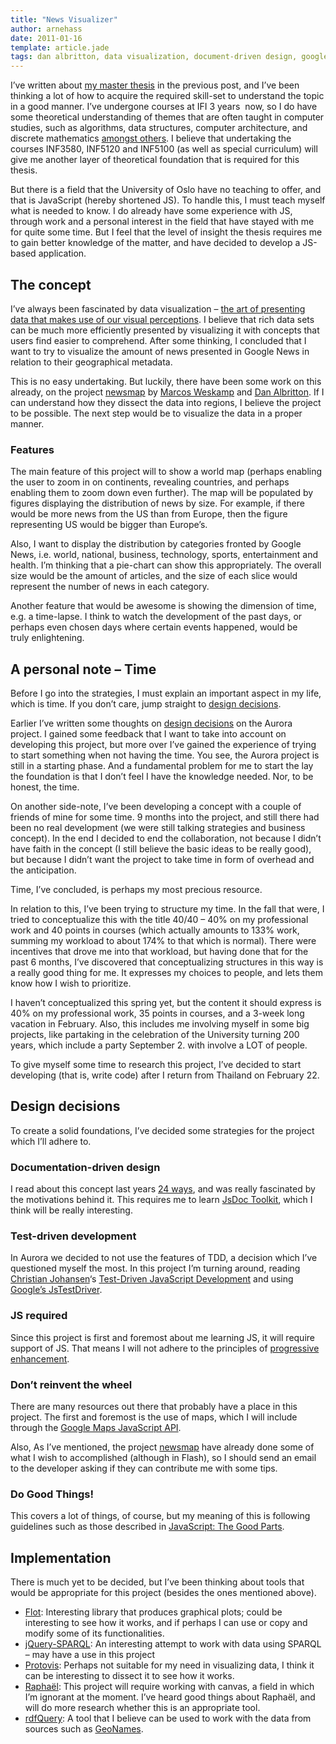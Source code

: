 ```yaml
---
title: "News Visualizer"
author: arnehass
date: 2011-01-16
template: article.jade
tags: dan albritton, data visualization, document-driven design, google news, implementation, javascript, marcos weskamp, master thesis, newsmap, open data, test-driven development
---
```


<p>I’ve written about <a href="http://icanhasweb.wordpress.com/2010/12/27/masters-thesis-preliminary-work/">my master thesis</a> in the previous post, and I’ve been thinking a lot of how to acquire the required&nbsp;skill-set&nbsp;to understand the topic in a good manner. I’ve undergone courses at IFI 3 years &nbsp;now, so I do have some theoretical understanding of themes that are often taught in computer studies, such as algorithms, data structures, computer architecture, and discrete mathematics&nbsp;<a href="https://wiki.uio.no/matnat/ifi/arnehass-master/index.php/Courses_taken">amongst others</a>. I believe that undertaking the courses INF3580, INF5120 and INF5100 (as well as special curriculum) will give me another layer of theoretical foundation that is required for this thesis.</p>
<p>But there is a field that the University of Oslo have no teaching to offer, and that is&nbsp;JavaScript (hereby shortened JS). To handle this, I must teach myself what is needed to know. I do already have some experience with JS, through work and a personal interest in the field that have stayed with me for quite some time. But I feel that the level of insight the thesis requires me to gain better knowledge of the matter, and have decided to develop a JS-based application.</p>
<span class="more"></span>
<h2>The concept</h2>
<p>I’ve always been fascinated by data visualization – <a title="Journalism in the Age of Data: A Video Report on Data Visualization by Geoff McGhee" href="http://datajournalism.stanford.edu/index.html">the art of presenting data that makes use of our visual perceptions</a>. I believe that rich data sets can be much more efficiently presented by visualizing it with concepts that users find easier to comprehend. After some thinking, I concluded that I want to try to visualize the amount of news presented in Google News in relation to their geographical metadata.</p>
<p>This is no easy undertaking. But luckily, there have been some work on this already, on the project <a href="http://newsmap.jp/">newsmap</a> by <a href="http://marumushi.com/">Marcos Weskamp</a> and <a href="http://www.danalbritton.com/">Dan Albritton</a>. If I can understand how they dissect the data into regions, I believe the project to be possible. The next step would be to visualize the data in a proper manner.</p>
<h3>Features</h3>
<p>The main feature of this project will to show a world map (perhaps enabling the user to zoom in on continents, revealing countries, and perhaps enabling them to zoom down even further). The map will be populated by figures displaying the distribution of news by size. For example, if there would be more news from the US than from Europe, then the figure representing US would be bigger than Europe’s.</p>
<p>Also, I want to display the distribution by categories fronted by Google News, i.e.&nbsp;world, national, business, technology, sports, entertainment and health. I’m thinking that a pie-chart can show this&nbsp;appropriately. The overall size would be the amount of articles, and the size of each&nbsp;slice&nbsp;would represent the number of news in each category.</p>
<p>Another feature that would be awesome is showing the dimension of time, e.g. a&nbsp;time-lapse. I think to watch the development of the past days, or perhaps even chosen days where certain events happened, would be truly&nbsp;enlightening.</p>
<h2>A personal note – Time</h2>
<p>Before I go into the strategies, I must explain an important aspect in my life, which is time. If you don’t care, jump straight to <a href="#design_decisions">design decisions</a>.</p>
<p>Earlier I’ve written some thoughts on <a href="http://icanhasweb.wordpress.com/2010/11/07/aurora-design-decisions/">design decisions</a> on the Aurora project. I gained some feedback that I want to take into account on developing this project, but more over I’ve gained the experience of trying to start something when not having the time. You see, the Aurora project is still in a starting phase. And a fundamental problem for me to start the lay the foundation is that I don’t feel I have the knowledge needed. Nor, to be honest, the time.</p>
<p>On another&nbsp;side-note, I’ve been developing a concept with a couple of friends of mine for some time. 9 months into the project, and still there had been no real development (we were still talking strategies and business concept). In the end I decided to end the collaboration, not because I didn’t have faith in the concept (I still believe the basic ideas to be really good), but because I didn’t want the project to take time in form of overhead and the anticipation.</p>
<p>Time, I’ve concluded, is perhaps my most precious resource.</p>
<p>In relation to this, I’ve been trying to structure my time. In the fall that were, I tried to conceptualize this with the title 40/40 – 40% on my professional work and 40 points in courses (which actually amounts to 133% work, summing my workload to about 174% to that which is normal). There were incentives that drove me into that workload, but having done that for the past 6 months, I’ve discovered that conceptualizing structures in this way is a really good thing for me. It expresses my choices to people, and lets them know how I wish to prioritize.</p>
<p>I haven’t conceptualized this spring yet, but the content it should express is 40% on my professional work, 35 points in courses, and a 3-week long vacation in February. Also, this includes me involving myself in some big projects, like partaking in the celebration of the University turning 200 years, which include a party September 2. with involve a LOT of people.</p>
<p>To give myself some time to research this project, I’ve decided to start developing (that is, write code) after I return from Thailand on February 22.</p>
<h2><a name="design_decisions"></a>Design decisions</h2>
<p>To create a solid foundations, I’ve decided some strategies for the project which I’ll adhere to.</p>
<h3>Documentation-driven design</h3>
<p>I read about this concept last years <a href="http://24ways.org/2010/documentation-driven-design-for-apis">24 ways</a>, and was really fascinated by the motivations behind it. This requires me to learn <a href="http://code.google.com/p/jsdoc-toolkit/">JsDoc Toolkit</a>, which I think will be really interesting.</p>
<h3>Test-driven development</h3>
<p>In Aurora we decided to not use the features of TDD, a decision which I’ve questioned myself the most. In this project I’m turning around, reading <a href="http://cjohansen.no/">Christian Johansen</a>‘s <a href="http://www.amazon.com/dp/0321683919/">Test-Driven&nbsp;JavaScript&nbsp;Development</a> and using <a href="http://code.google.com/p/js-test-driver/">Google’s JsTestDriver</a>.</p>
<h3>JS required</h3>
<p>Since this project is first and foremost about me learning JS, it will require support of JS. That means I will not adhere to the principles of <a href="http://en.wikipedia.org/wiki/Progressive_enhancement">progressive enhancement</a>.</p>
<h3>Don’t reinvent the wheel</h3>
<p>There are many resources out there that probably have a place in this project. The first and foremost is the use of maps, which I will include through the <a href="http://code.google.com/intl/no-NO/apis/maps/documentation/javascript/">Google Maps JavaScript API</a>.</p>
<p>Also, As I’ve mentioned, the project <a href="http://newsmap.jp/">newsmap</a> have already done some of what I wish to accomplished (although in Flash), so I should send an email to the developer asking if they can contribute me with some tips.</p>
<h3>Do Good Things!</h3>
<p>This covers a lot of things, of course, but my meaning of this is following guidelines such as those described in <a href="http://oreilly.com/catalog/9780596517748">JavaScript: The Good Parts</a>.</p>
<h2>Implementation</h2>
<p>There is much yet to be decided, but I’ve been thinking about tools that would be appropriate for this project (besides the ones mentioned above).</p>
<ul>
<li><a href="http://code.google.com/p/flot/">Flot</a>: Interesting library that produces graphical plots; could be interesting to see how it works, and if perhaps I can use or copy and modify some of its functionalities.</li>
<li><a href="https://github.com/jgeldart/jquery-sparql">jQuery-SPARQL</a>: An interesting attempt to work with data using SPARQL – may have a use in this project</li>
<li><a href="http://vis.stanford.edu/protovis/">Protovis</a>: Perhaps not suitable for my need in visualizing data, I think it can be interesting to dissect it to see how it works.</li>
<li><a href="http://raphaeljs.com/">Raphaël</a>: This project will require working with canvas, a field in which I’m ignorant at the moment. I’ve heard good things about Raphaël, and will do more research whether this is an appropriate tool.</li>
<li><a href="http://code.google.com/p/rdfquery/">rdfQuery</a>: A tool that I believe can be used to work with the data from sources such as <a href="http://www.geonames.org/">GeoNames</a>.</li>
</ul>
